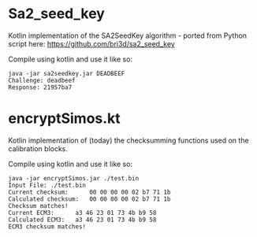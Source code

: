 # Sa2_seed_key
Kotlin implementation of the SA2SeedKey algorithm - ported from Python script here:
https://github.com/bri3d/sa2_seed_key

Compile using kotlin and use it like so:
```
java -jar sa2seedkey.jar DEADBEEF
Challenge: deadbeef
Response: 21957ba7
```

# encryptSimos.kt
Kotlin implementation of (today) the checksumming functions used on the calibration blocks.

Compile using kotlin and use it like so:
```
java -jar encryptSimos.jar ./test.bin
Input File: ./test.bin
Current checksum:      00 00 00 00 02 b7 71 1b
Calculated checksum:   00 00 00 00 02 b7 71 1b
Checksum matches!
Current ECM3:      a3 46 23 01 73 4b b9 58
Calculated ECM3:   a3 46 23 01 73 4b b9 58
ECM3 checksum matches!
```
